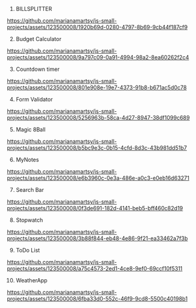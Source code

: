 1. BILLSPLITTER

https://github.com/marianamartsy/js-small-projects/assets/123500008/1920b69d-0280-4797-8b69-9cb44f187cf9

2. Budget Calculator

https://github.com/marianamartsy/js-small-projects/assets/123500008/9a797c09-0a91-4994-98a2-8ea60262f2c4

3. Countdown timer

https://github.com/marianamartsy/js-small-projects/assets/123500008/801e908e-19e7-4373-91b8-b671ac5d0c78

4. Form Validator

https://github.com/marianamartsy/js-small-projects/assets/123500008/5256963b-58ca-4d27-8947-38df1099c689

5. Magic 8Ball

https://github.com/marianamartsy/js-small-projects/assets/123500008/b5bc9e3c-0b15-4cfd-8d3c-43b981dd51b7

6. MyNotes

https://github.com/marianamartsy/js-small-projects/assets/123500008/e6b3960c-0e3a-486e-a0c3-e0eb16d63271

7. Search Bar

https://github.com/marianamartsy/js-small-projects/assets/123500008/0f3de691-182d-4141-beb5-bff460c82d19

8. Stopwatch

https://github.com/marianamartsy/js-small-projects/assets/123500008/3b88f844-eb48-4e86-9f21-ea33462a7f3b

9. ToDo List

https://github.com/marianamartsy/js-small-projects/assets/123500008/a75c4573-2ed1-4ce8-9ef0-69ccf10f5311

10. WeatherApp

https://github.com/marianamartsy/js-small-projects/assets/123500008/6fba33d0-552c-46f9-9cd8-5500c40198b1


   


